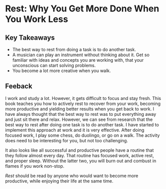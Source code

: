 # Rest: Why You Get More Done When You Work Less
## Key Takeaways
- The best way to rest from doing a task is to do another task.
- A musician can play an instrument without thinking about it. Get so familiar with ideas and concepts you are working with, that your unconscious can start solving problems.
- You become a lot more creative when you walk.

## Feeback
I work and study a lot. However, it gets difficult to focus and stay fresh. This book teaches you how to actively rest to recover from your work, becoming more productive and yielding better results when you get
back to work. I have always thought that the best way to rest was to put everything away and just sit there and relax. However, we can see from research that the best way to rest after doing one task is to do another task.
I have started to implement this approach at work and it is very effective. After doing focused work, I play some chess, do duolingo, or go on a walk. The activity does need to be interesting for you, but not too challenging.

It also looks like all successful and productive people have a routine that they follow almost every day. That routine has focused work, active rest, and proper sleep. Without the latter two, you will burn out and
combust in flames if you work non-stop. 

*Rest* should be read by anyone who would want to become more productive, while enjoying their life at the same time.
